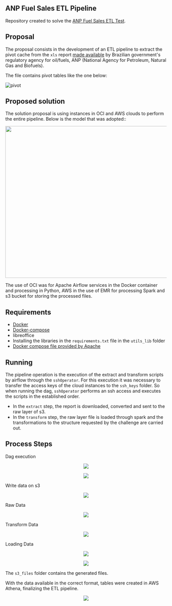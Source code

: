 ## ANP Fuel Sales ETL Pipeline
Repository created to solve the [ANP Fuel Sales ETL Test](https://github.com/raizen-analytics/data-engineering-test).

## Proposal
The proposal consists in the development of an ETL pipeline to extract the pivot cache from the `xls` report [made available](http://www.anp.gov.br/dados-estatisticos) by Brazilian government's regulatory agency for oil/fuels, ANP (National Agency for Petroleum, Natural Gas and Biofuels).

The file contains pivot tables like the one below:

![pivot](https://user-images.githubusercontent.com/67954957/154768483-3fda5e55-81e4-4067-b74a-ab7929be3c06.png)

## Proposed solution
The solution proposal is using instances in OCI and AWS clouds to perform the entire pipeline. Below is the model that was adopted::
<p align="center">
<img src="https://user-images.githubusercontent.com/67954957/154769509-60a5885c-b5ac-4ee2-a20f-5eecc65778d6.png" width="700" height="475">
</p>
The use of OCI was for Apache Airflow services in the Docker container and processing in Python, AWS in the use of EMR for processing Spark and s3 bucket for storing the processed files.

## Requirements
* [Docker](https://docs.docker.com/engine/install/ubuntu/)
* [Docker-compose](https://docs.docker.com/compose/install/)
* libreoffice
* Installing the libraries in the `requirements.txt` file in the `utils_lib` folder
* [Docker compose file provided by Apache](https://airflow.apache.org/docs/apache-airflow/stable/docker-compose.yaml) 

## Running
The pipeline operation is the execution of the extract and transform scripts by airflow through the `sshOperator`.
For this execution it was necessary to transfer the access keys of the cloud instances to the `ssh_keys` folder. So when running the dag, `sshOperator` performs an ssh access and executes the scripts in the established order.

* In the `extract` step, the report is downloaded, converted and sent to the raw layer of s3.
* In the `transform` step, the raw layer file is loaded through spark and the transformations to the structure requested by the challenge are carried out.

## Process Steps
Dag execution

<p align="center">
<img src="https://user-images.githubusercontent.com/67954957/154781330-3a48bd88-b70e-4c1d-9d6f-52059970ae1e.png">
</p>
<p align="center">
<img src="https://user-images.githubusercontent.com/67954957/154781353-a06bccc1-5553-4fc8-9271-12278bfd8d18.png">
</p>

Write data on s3
<p align="center">
<img src="https://user-images.githubusercontent.com/67954957/154781416-506912f2-4ece-42bd-bbab-4c9133db107f.png">
</p>

Raw Data

<p align="center">
<img src="https://user-images.githubusercontent.com/67954957/154781477-33fded80-8450-4682-8fe0-ecab04d4248b.png">
</p>

Transform Data

<p align="center">
<img src="https://user-images.githubusercontent.com/67954957/154781550-97d7816a-76e5-4730-a3e5-162b89ef24b2.png">
</p>

Loading Data

<p align="center">
<img src="https://user-images.githubusercontent.com/67954957/154781635-7fa15ebd-5a1b-41d4-bef2-8254236103a4.png">
</p>

<p align="center">
<img src="https://user-images.githubusercontent.com/67954957/154781664-8d18902d-c9f2-49aa-9a9e-932cfc4741ee.png">
</p>

The `s3_files` folder contains the generated files.

With the data available in the correct format, tables were created in AWS Athena, finalizing the ETL pipeline.

<p align="center">
<img src="https://user-images.githubusercontent.com/67954957/154782358-07b8b6ec-dfda-4a37-a239-c5ce9314a27c.png">
</p>

